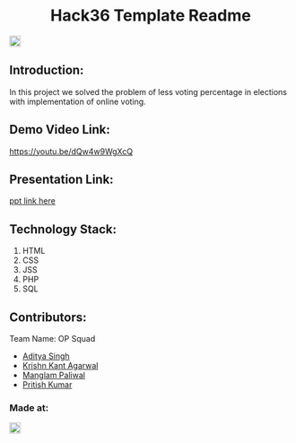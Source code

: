 <h1 align="center">Hack36 Template Readme</h1>
<p align="center">
</p>

<a href="https://hack36.com"> <img src="http://bit.ly/BuiltAtHack36" height=20px> </a>


## Introduction:
In this project we solved the problem of less voting percentage in elections with implementation of online voting.  
## Demo Video Link:
  <a href="https://youtu.be/dQw4w9WgXcQ">https://youtu.be/dQw4w9WgXcQ</a>
  
## Presentation Link:
  <a href="https://docs.google.com/presentation/d/1NEbqpM6J6UkmHN_J6NsgOhKvDU6fkfnli4OIg1lh-pk/edit?usp=sharing"> ppt link here </a>



## Technology Stack:
  1) HTML
  2) CSS
  3) JSS
  4) PHP
  5) SQL
  

## Contributors:

Team Name: OP Squad

* [Aditya Singh](https://github.com/PANDA-CODER-31)
* [Krishn Kant Agarwal](https://github.com/krishna2332002)
* [Manglam Paliwal](https://github.com/manglam16)
* [Pritish Kumar](https://github.com/pritishkr)


### Made at:
<a href="https://hack36.com"> <img src="http://bit.ly/BuiltAtHack36" height=20px> </a>
